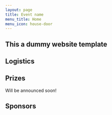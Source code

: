 ```yaml
---
layout: page
title: Event name
menu_title: Home
menu_icon: house-door
---
```

## This a dummy website template




## Logistics



## Prizes

Will be announced soon! 


##  Sponsors